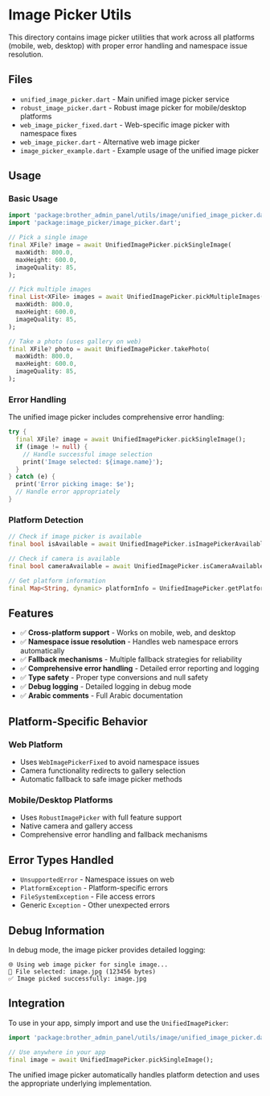 # Image Picker Utils

This directory contains image picker utilities that work across all platforms (mobile, web, desktop) with proper error handling and namespace issue resolution.

## Files

- `unified_image_picker.dart` - Main unified image picker service
- `robust_image_picker.dart` - Robust image picker for mobile/desktop platforms
- `web_image_picker_fixed.dart` - Web-specific image picker with namespace fixes
- `web_image_picker.dart` - Alternative web image picker
- `image_picker_example.dart` - Example usage of the unified image picker

## Usage

### Basic Usage

```dart
import 'package:brother_admin_panel/utils/image/unified_image_picker.dart';
import 'package:image_picker/image_picker.dart';

// Pick a single image
final XFile? image = await UnifiedImagePicker.pickSingleImage(
  maxWidth: 800.0,
  maxHeight: 600.0,
  imageQuality: 85,
);

// Pick multiple images
final List<XFile> images = await UnifiedImagePicker.pickMultipleImages(
  maxWidth: 800.0,
  maxHeight: 600.0,
  imageQuality: 85,
);

// Take a photo (uses gallery on web)
final XFile? photo = await UnifiedImagePicker.takePhoto(
  maxWidth: 800.0,
  maxHeight: 600.0,
  imageQuality: 85,
);
```

### Error Handling

The unified image picker includes comprehensive error handling:

```dart
try {
  final XFile? image = await UnifiedImagePicker.pickSingleImage();
  if (image != null) {
    // Handle successful image selection
    print('Image selected: ${image.name}');
  }
} catch (e) {
  print('Error picking image: $e');
  // Handle error appropriately
}
```

### Platform Detection

```dart
// Check if image picker is available
final bool isAvailable = await UnifiedImagePicker.isImagePickerAvailable();

// Check if camera is available
final bool cameraAvailable = await UnifiedImagePicker.isCameraAvailable();

// Get platform information
final Map<String, dynamic> platformInfo = UnifiedImagePicker.getPlatformInfo();
```

## Features

- ✅ **Cross-platform support** - Works on mobile, web, and desktop
- ✅ **Namespace issue resolution** - Handles web namespace errors automatically
- ✅ **Fallback mechanisms** - Multiple fallback strategies for reliability
- ✅ **Comprehensive error handling** - Detailed error reporting and logging
- ✅ **Type safety** - Proper type conversions and null safety
- ✅ **Debug logging** - Detailed logging in debug mode
- ✅ **Arabic comments** - Full Arabic documentation

## Platform-Specific Behavior

### Web Platform
- Uses `WebImagePickerFixed` to avoid namespace issues
- Camera functionality redirects to gallery selection
- Automatic fallback to safe image picker methods

### Mobile/Desktop Platforms
- Uses `RobustImagePicker` with full feature support
- Native camera and gallery access
- Comprehensive error handling and fallback mechanisms

## Error Types Handled

- `UnsupportedError` - Namespace issues on web
- `PlatformException` - Platform-specific errors
- `FileSystemException` - File access errors
- Generic `Exception` - Other unexpected errors

## Debug Information

In debug mode, the image picker provides detailed logging:

```
🌐 Using web image picker for single image...
📁 File selected: image.jpg (123456 bytes)
✅ Image picked successfully: image.jpg
```

## Integration

To use in your app, simply import and use the `UnifiedImagePicker`:

```dart
import 'package:brother_admin_panel/utils/image/unified_image_picker.dart';

// Use anywhere in your app
final image = await UnifiedImagePicker.pickSingleImage();
```

The unified image picker automatically handles platform detection and uses the appropriate underlying implementation.
